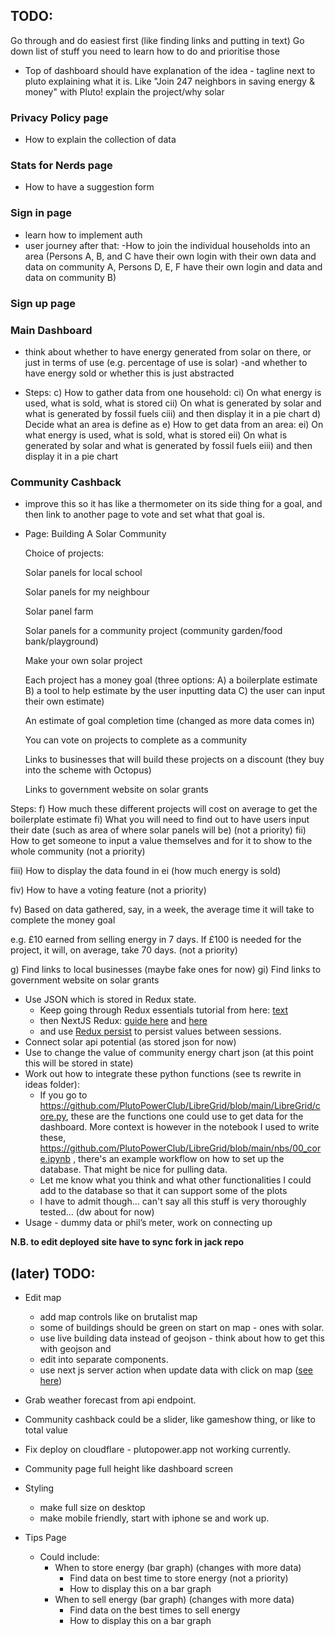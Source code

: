## TODO:

Go through and do easiest first (like finding links and putting in text)
Go down list of stuff you need to learn how to do and prioritise those

- Top of dashboard should have explanation of the idea - tagline next to pluto explaining what it is. Like "Join 247 neighbors in saving energy & money" with Pluto! explain the project/why solar

### Privacy Policy page

- How to explain the collection of data

### Stats for Nerds page

- How to have a suggestion form

### Sign in page

- learn how to implement auth
- user journey after that:
  -How to join the individual households into an area (Persons A, B, and C have their own login with their own data and data on community A, Persons D, E, F have their own login and data and data on community B)

### Sign up page

### Main Dashboard

- think about whether to have energy generated from solar on there, or just in terms of use (e.g. percentage of use is solar)
  -and whether to have energy sold or whether this is just abstracted

- Steps:
  c) How to gather data from one household:
  ci) On what energy is used, what is sold, what is stored
  cii) On what is generated by solar and what is generated by fossil fuels
  ciii) and then display it in a pie chart
  d) Decide what an area is define as
  e) How to get data from an area:
  ei) On what energy is used, what is sold, what is stored
  eii) On what is generated by solar and what is generated by fossil fuels
  eiii) and then display it in a pie chart

### Community Cashback

- improve this so it has like a thermometer on its side thing for a goal, and then link to another page to vote and set what that goal is.
- Page:
  Building A Solar Community

  Choice of projects:

  Solar panels for local school

  Solar panels for my neighbour

  Solar panel farm

  Solar panels for a community project (community garden/food bank/playground)

  Make your own solar project

  Each project has a money goal (three options: A) a boilerplate estimate B) a tool to help estimate by the user inputting data C) the user can input their own estimate)

  An estimate of goal completion time (changed as more data comes in)

  You can vote on projects to complete as a community

  Links to businesses that will build these projects on a discount (they buy into the scheme with Octopus)

  Links to government website on solar grants

Steps:
f) How much these different projects will cost on average to get the boilerplate estimate
fi) What you will need to find out to have users input their date (such as area of where solar panels will be) (not a priority)
fii) How to get someone to input a value themselves and for it to show to the whole community (not a priority)

fiii) How to display the data found in ei (how much energy is sold)

fiv) How to have a voting feature (not a priority)

fv) Based on data gathered, say, in a week, the average time it will take to complete the money goal

e.g. £10 earned from selling energy in 7 days. If £100 is needed for the project, it will, on average, take 70 days. (not a priority)

g) Find links to local businesses (maybe fake ones for now)
gi) Find links to government website on solar grants

- Use JSON which is stored in Redux state.
  - Keep going through Redux essentials tutorial from here: [text](https://redux.js.org/tutorials/essentials/part-3-data-flow)
  - then NextJS Redux: [guide here](https://redux.js.org/usage/nextjs) and [here](https://blog.logrocket.com/use-redux-next-js/#creating-slice)
  - and use [Redux persist](https://blog.logrocket.com/persist-state-redux-persist-redux-toolkit-react/) to persist values between sessions.
- Connect solar api potential (as stored json for now)
- Use to change the value of community energy chart json (at this point this will be stored in state)
- Work out how to integrate these python functions (see ts rewrite in ideas folder):
  - If you go to https://github.com/PlutoPowerClub/LibreGrid/blob/main/LibreGrid/core.py, these are the functions one could use to get data for the dashboard. More context is however in the notebook I used to write these, https://github.com/PlutoPowerClub/LibreGrid/blob/main/nbs/00_core.ipynb , there's an example workflow on how to set up the database. That might be nice for pulling data.
  - Let me know what you think and what other functionalities I could add to the database so that it can support some of the plots
  - I have to admit though... can't say all this stuff is very thoroughly tested... (dw about for now)
- Usage - dummy data or phil’s meter, work on connecting up

**N.B. to edit deployed site have to sync fork in jack repo**

## (later) TODO:

- Edit map
  - add map controls like on brutalist map
  - some of buildings should be green on start on map - ones with solar.
  - use live building data instead of geojson - think about how to get this with geojson and
  - edit into separate components.
  - use next js server action when update data with click on map ([see here](https://www.youtube.com/watch?v=O94ESaJtHtM))
- Grab weather forecast from api endpoint.
- Community cashback could be a slider, like gameshow thing, or like to total value
- Fix deploy on cloudflare - plutopower.app not working currently.
- Community page full height like dashboard screen
- Styling

  - make full size on desktop
  - make mobile friendly, start with iphone se and work up.

- Tips Page
  - Could include:
    - When to store energy (bar graph) (changes with more data)
      - Find data on best time to store energy (not a priority)
      - How to display this on a bar graph
    - When to sell energy (bar graph) (changes with more data)
      - Find data on the best times to sell energy
      - How to display this on a bar graph
